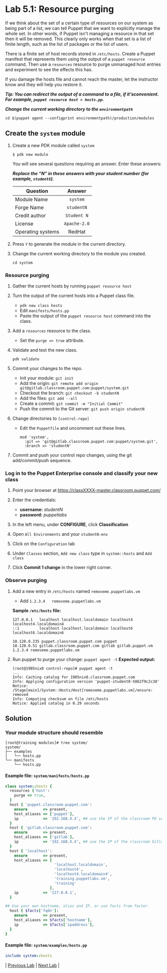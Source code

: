 # Lab 5.1: Resource purging

If we think about the set of a certain type of resources on our system as being part of a list, we can tell Puppet that we want to explicitly manage the whole set. In other words, if Puppet isn't managing a resource in that set then it will be removed. This clearly only works when that set is a list of finite length, such as the list of packages or the list of users.

There is a finite set of host records stored in `/etc/hosts`. Create a Puppet manifest that represents them using the output of a `puppet resource` command. Then use a `resources` resource to purge unmanaged host entries and experiment to see the effects this has.

If you damage the hosts file and cannot reach the master, let the instructor know and they will help you restore it.

**_Tip: You can redirect the output of a command to a file, if it'sconvenient. For example, `puppet resource host > hosts.pp`._**

**_Change the current working directory to the `environmentpath`_**

  ```cd $(puppet agent --configprint environmentpath)/production/modules```

## Create the `system` module

1. Create a new PDK module called `system`

    ```$ pdk new module```

    You will see several questions requiring an answer. Enter these answers:

    **_Replace the “N” in these answers with your student number (for example, `student8`)._**

    | Question           | Answer              |
    | ------------------ |:-------------------:|
    | Module Name        | `system`            |
    | Forge Name         | `studentN`          |
    | Credit author      | `Student N`         |
    | License            | `Apache-2.0`        |
    | Operating systems  | RedHat              |

1. Press `Y` to generate the module in the current directory.
1. Change the current working directory to the module you created.

    ```cd system```

### Resource purging

1. Gather the current hosts by running `puppet resource host`
1. Turn the output of the current hosts into a Puppet class file.
    * `pdk new class hosts`
    * Edit `manifests/hosts.pp`
    * Paste the output of the `puppet resource host` command into the class.
1. Add a `resources` resource to the class.
    * Set the `purge => true` attribute.
1. Validate and test the new class.

    ```pdk validate```

1. Commit your changes to the repo.
    * Init your module: `git init`
    * Add the origin: `git remote add origin git@gitlab.classroom.puppet.com:puppet/system.git`
    * Checkout the branch: `git checkout -b studentN`
    * Add the files: `git add --all`
    * Create a commit: `git commit -m "Initial Commit"`
    * Push the commit to the Git server: `git push origin studentN`
1. Change directories to `[control-repo]`
    * Edit the `Puppetfile` and uncomment out these lines.

      ```plaintext
      mod 'system',
        :git => 'git@gitlab.classroom.puppet.com:puppet/system.git',
        :branch => 'studentN'
      ```

1. Commit and push your control repo changes, using the git add/commit/push sequence.

### Log in to the Puppet Enterprise console and classify your new class

1. Point your browser at <https://classXXXX-master.classroom.puppet.com/>

1. Enter the credentials:
    * **username:** *studentN*
    * **password:** *puppetlabs*

1. In the left menu, under **CONFIGURE**, click **Classification**
1. Open `All Environments` and your `studentN-env`
1. Click on the `Configuration` tab
1. Under `Classes` section, `Add new class` type in `system::hosts` and `Add class`
1. Click **Commit 1 change** in the lower right corner.

### Observe purging

1. Add a new entry in `/etc/hosts` named `removeme.puppetlabs.vm`
    * Add `1.2.3.4   removeme.puppetlabs.vm`

    **Sample `/etc/hosts` file:**

    ```plaintext
    127.0.0.1   localhost localhost.localdomain localhost4 localhost4.localdomain4
    ::1         localhost localhost.localdomain localhost6 localhost6.localdomain6

    10.120.0.235 puppet.classroom.puppet.com puppet
    10.120.0.51 gitlab.classroom.puppet.com gitlab gitlab.puppet.vm
    1.2.3.4 removeme.puppetlabs.vm
    ```

1. Run puppet to purge your change: `puppet agent -t`
    **Expected output:**

    ```plaintext
    [root@1905nix0 control-repo]# puppet agent -t
    ...
    Info: Caching catalog for 1905nix0.classroom.puppet.com
    Info: Applying configuration version 'puppet-student0-5862f9c2c38'
    Notice: /Stage[main]/System::Hosts/Host[removeme.puppetlabs.vm]/ensure: removed
    Info: Computing checksum on file /etc/hosts
    Notice: Applied catalog in 0.29 seconds
    ```

## Solution

### Your module structure should resemble

```shell
[root@training modules]# tree system/
system/
├── examples
│   └── hosts.pp
└── manifests
    └── hosts.pp
```

#### Example file: `system/manifests/hosts.pp`

```ruby
class system::hosts {
  resources {'host':
    purge => true,
  }
  host { 'puppet.classroom.puppet.com':
    ensure       => present,
    host_aliases => ['puppet'],
    ip           => '192.168.X.X', ## use the IP of the classroom PE server
  }
  host { 'gitlab.classroom.puppet.com':
    ensure       => present,
    host_aliases => ['gitlab'],
    ip           => '192.168.X.X', ## use the IP of the classroom Gitlab server
  }
  host { 'localhost':
    ensure       => present,
    host_aliases => [
                      'localhost.localdomain',
                      'localhost4',
                      'localhost4.localdomain4',
                      'training.puppetlabs.vm',
                      'training'
                    ],
    ip           => '127.0.0.1',
  }

## Use your own hostname, alias and IP, or use facts from facter.
  host { $facts['fqdn']:
    ensure       => present,
    host_aliases => $facts['hostname'],
    ip           => $facts['ipaddress'],
  }
}
```

#### Example file: `system/examples/hosts.pp`

```ruby
include system::hosts
```

|  [Previous Lab](../lab-04.2-Puppet-run-reports)  |  [Next Lab](../lab-05.2-Defined-type)  |
